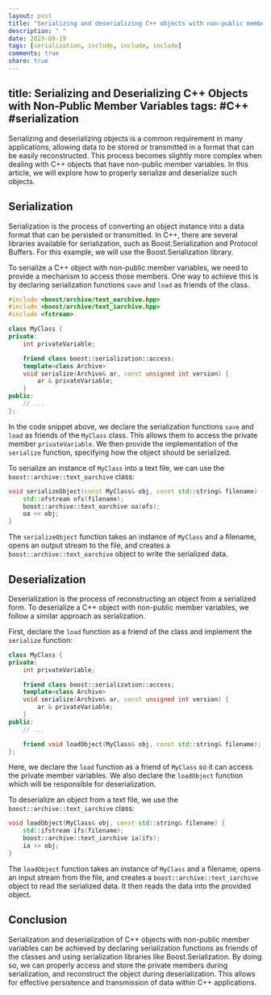 ```yaml
---
layout: post
title: "Serializing and deserializing C++ objects with non-public member variables"
description: " "
date: 2023-09-19
tags: [serialization, include, include, include]
comments: true
share: true
---
```

title: Serializing and Deserializing C++ Objects with Non-Public Member Variables
tags: #C++ #serialization
---

Serializing and deserializing objects is a common requirement in many applications, allowing data to be stored or transmitted in a format that can be easily reconstructed. This process becomes slightly more complex when dealing with C++ objects that have non-public member variables. In this article, we will explore how to properly serialize and deserialize such objects.

## Serialization

Serialization is the process of converting an object instance into a data format that can be persisted or transmitted. In C++, there are several libraries available for serialization, such as Boost.Serialization and Protocol Buffers. For this example, we will use the Boost.Serialization library.

To serialize a C++ object with non-public member variables, we need to provide a mechanism to access those members. One way to achieve this is by declaring serialization functions `save` and `load` as friends of the class.

```cpp
#include <boost/archive/text_oarchive.hpp>
#include <boost/archive/text_iarchive.hpp>
#include <fstream>

class MyClass {
private:
    int privateVariable;

    friend class boost::serialization::access;
    template<class Archive>
    void serialize(Archive& ar, const unsigned int version) {
        ar & privateVariable;
    }
public:
    // ...
};
```

In the code snippet above, we declare the serialization functions `save` and `load` as friends of the `MyClass` class. This allows them to access the private member `privateVariable`. We then provide the implementation of the `serialize` function, specifying how the object should be serialized.

To serialize an instance of `MyClass` into a text file, we can use the `boost::archive::text_oarchive` class:

```cpp
void serializeObject(const MyClass& obj, const std::string& filename) {
    std::ofstream ofs(filename);
    boost::archive::text_oarchive oa(ofs);
    oa << obj;
}
```

The `serializeObject` function takes an instance of `MyClass` and a filename, opens an output stream to the file, and creates a `boost::archive::text_oarchive` object to write the serialized data.

## Deserialization

Deserialization is the process of reconstructing an object from a serialized form. To deserialize a C++ object with non-public member variables, we follow a similar approach as serialization.

First, declare the `load` function as a friend of the class and implement the `serialize` function:

```cpp
class MyClass {
private:
    int privateVariable;

    friend class boost::serialization::access;
    template<class Archive>
    void serialize(Archive& ar, const unsigned int version) {
        ar & privateVariable;
    }
public:
    // ...

    friend void loadObject(MyClass& obj, const std::string& filename);
};
```

Here, we declare the `load` function as a friend of `MyClass` so it can access the private member variables. We also declare the `loadObject` function which will be responsible for deserialization.

To deserialize an object from a text file, we use the `boost::archive::text_iarchive` class:

```cpp
void loadObject(MyClass& obj, const std::string& filename) {
    std::ifstream ifs(filename);
    boost::archive::text_iarchive ia(ifs);
    ia >> obj;
}
```

The `loadObject` function takes an instance of `MyClass` and a filename, opens an input stream from the file, and creates a `boost::archive::text_iarchive` object to read the serialized data. It then reads the data into the provided object.

## Conclusion

Serialization and deserialization of C++ objects with non-public member variables can be achieved by declaring serialization functions as friends of the classes and using serialization libraries like Boost.Serialization. By doing so, we can properly access and store the private members during serialization, and reconstruct the object during deserialization. This allows for effective persistence and transmission of data within C++ applications.